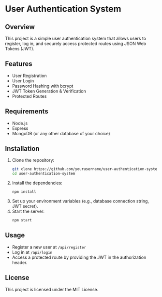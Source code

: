 # User Authentication System

## Overview
This project is a simple user authentication system that allows users to register, log in, and securely access protected routes using JSON Web Tokens (JWT).

## Features
- User Registration
- User Login
- Password Hashing with bcrypt
- JWT Token Generation & Verification
- Protected Routes

## Requirements
- Node.js
- Express
- MongoDB (or any other database of your choice)

## Installation
1. Clone the repository:
   ```bash
   git clone https://github.com/yourusername/user-authentication-system.git
   cd user-authentication-system
   ```
2. Install the dependencies:
   ```bash
   npm install
   ```
3. Set up your environment variables (e.g., database connection string, JWT secret).
4. Start the server:
   ```bash
   npm start
   ```

## Usage
- Register a new user at `/api/register`
- Log in at `/api/login`
- Access a protected route by providing the JWT in the authorization header.

## License
This project is licensed under the MIT License.